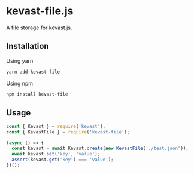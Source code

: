 # kevast-file.js
A file storage for [kevast.js](https://github.com/kevast/kevast.js).

## Installation
Using yarn
```bash
yarn add kevast-file
```

Using npm
```bash
npm install kevast-file
```

## Usage
```javascript
const { Kevast } = require('kevast');
const { KevastFile } = require('kevast-file');

(async () => {
  const kevast = await Kevast.create(new KevastFile('./test.json'));
  await kevast.set('key', 'value');
  assert(kevast.get('key') === 'value');
})();
```
